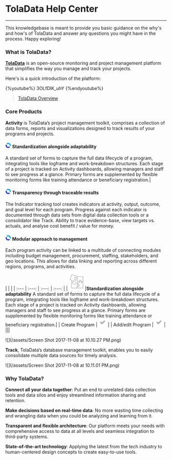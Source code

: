 
# TolaData Help Center
---
This knowledgebase is meant to provide you basic guidance on the why's and how's of TolaData and answer any questions you might have in the process. Happy exploring!

### What is TolaData?

[**TolaData**](http://toladata.com) is an open-source monitoring and project management platform that simplifies the way you manage and track your projects.

Here's is a quick introduction of the platform:

{%youtube%} 3OLfDlK_uhY {%endyoutube%}
> [TolaData Overview](https://youtu.be/3OLfDlK_uhY)

### Core Products
**Activity** is TolaData’s project management toolkit, comprises a collection of data forms, reports and visualizations designed to track results of your programs and projects.

#### ![](/assets/Activity_Logo.jpg) Standardization alongside adaptability 
A standard set of forms to capture the full data lifecycle of a program, integrating tools like logframe and work-breakdown structures. Each stage of a project is tracked on Activity dashboards, allowing managers and staff to see progress at a glance. Primary forms are supplemented by flexible monitoring forms like training attendance or beneficiary registration.|

#### ![](/assets/Activity_Logo.jpg) Transparency through traceable results
The Indicator tracking tool creates indicators at activity, output, outcome, and goal level for each program. Progress against each indicator is documented through data sets from digital data collection tools or a consolidator like Track. Ability to trace evidence-base, view targets vs. actuals, and analyse cost benefit / value for money.

#### ![](/assets/Activity_Logo.jpg) Modular approach to management
Each program activity can be linked to a multitude of connecting modules including budget management, procurement, staffing, stakeholders, and geo locations. This allows for data linking and reporting across different regions, programs, and activities.


| |  | 
| :--- | :---: | :---: | :---: |
| ![](/assets/standard.png)|**Standardization alongside adaptability** A standard set of forms to capture the full data lifecycle of a program, integrating tools like logframe and work-breakdown structures. Each stage of a project is tracked on Activity dashboards, allowing managers and staff to see progress at a glance. Primary forms are supplemented by flexible monitoring forms like training attendance or beneficiary registration.|
| Create Program | ![](/assets/fa-check.png) |
| Add/edit Program | ![](/assets/fa-check.png) |
|||



![](/assets/Screen Shot 2017-11-08 at 10.10.27 PM.png)

**Track**, TolaData’s database management toolkit, enables you to easily consolidate multiple data sources for timely analysis.

![](/assets/Screen Shot 2017-11-08 at 10.11.01 PM.png)

### Why TolaData?
**Connect all your data together**: Put an end to unrelated data collection tools and data silos and enjoy streamlined information sharing and retention.

**Make decisions based on real-time data**: No more wasting time collecting and wrangling data when you could be analyzing and learning from it.

**Transparent and flexible architecture**: Our platform meets your needs with comprehensive access to data at all levels and seamless integration to third-party systems.

**State-of-the-art technology**: Applying the latest from the tech industry to human-centered design concepts to create easy-to-use tools.


